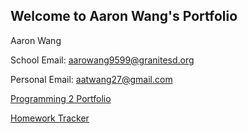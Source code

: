 ## Welcome to Aaron Wang's Portfolio

Aaron Wang

School Email: [aarowang9599@granitesd.org](mailto:aarowang9599@granitesd.org)

Personal Email: [aatwang27@gmail.com](mailto:aatwang27@gmail.com)

[Programming 2 Portfolio](https://aawang27.github.io/ProgrammingPortfolio)

[Homework Tracker](https://aawang27.github.io/ProgrammingPortfolio/HomeworkTracker)
